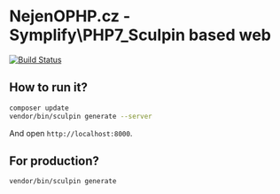 # NejenOPHP.cz - Symplify\PHP7_Sculpin based web

[![Build Status](https://img.shields.io/travis/pehapkari/nejenophp.cz.svg?style=flat-square)](https://travis-ci.org/pehapkari/nejenophp.cz)


## How to run it?

```sh
composer update
vendor/bin/sculpin generate --server 
```

And open `http://localhost:8000`.

## For production?

```sh
vendor/bin/sculpin generate
```
